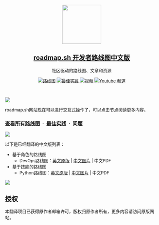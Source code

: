 <p align="center">
  <img src="public/images/brand.png" height="128">
  <h2 align="center"><a href="https://roadmap.sh">roadmap.sh 开发者路线图中文版</a></h2>
  <p align="center">社区驱动的路线图、文章和资源<p>
  <p align="center">
    <a href="https://roadmap.sh/roadmaps">
    	<img src="https://img.shields.io/badge/%E2%9C%A8-Roadmaps%20-0a0a0a.svg?style=flat&colorA=0a0a0a" alt="路线图" />
    </a>
    <a href="https://roadmap.sh/best-practices">
    	<img src="https://img.shields.io/badge/%E2%9C%A8-Best%20Practices-0a0a0a.svg?style=flat&colorA=0a0a0a" alt="最佳实践" />
    </a>
    <a href="https://roadmap.sh/questions">
    	<img src="https://img.shields.io/badge/%E2%9C%A8-Questions-0a0a0a.svg?style=flat&colorA=0a0a0a" alt="视频" />
    </a>
    <a href="https://www.youtube.com/channel/UCA0H2KIWgWTwpTFjSxp0now?sub_confirmation=1">
    	<img src="https://img.shields.io/badge/%E2%9C%A8-YouTube%20Channel-0a0a0a.svg?style=flat&colorA=0a0a0a" alt="Youtube 频道" />
    </a>
  </p>
</p>

<br>

![](https://i.imgur.com/waxVImv.png)

roadmap.sh网站现在可以进行交互式操作了，可以点击节点阅读更多内容。

### [查看所有路线图](https://roadmap.sh) &nbsp;&middot;&nbsp; [最佳实践](https://roadmap.sh/best-practices) &nbsp;&middot;&nbsp; [问题](https://roadmap.sh/questions)

![](https://i.imgur.com/waxVImv.png)

以下是已经翻译的中文版列表：

- 基于角色的路线图
  - DevOps路线图：[英文原版](https://roadmap.sh/devops) | [中文图片](./public/cnroadmaps/devops/) | 中文PDF
- 基于技能的路线图
  - Python路线图：[英文原版](https://roadmap.sh/python) | [中文图片](./public/cnroadmaps/python/) | 中文PDF

![](https://i.imgur.com/waxVImv.png)

## 授权

本翻译项目已获得原作者邮箱许可，版权归原作者所有，更多内容请访问原版网站。
